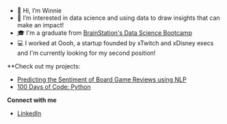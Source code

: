 - 👋 Hi, I’m Winnie
- 👀 I’m interested in data science and using data to draw insights that can make an impact! 
- 🎓 I'm a graduate from [BrainStation's Data Science Bootcamp](https://brainstation.io/course/online/remote-data-science-bootcamp)
- 💻 I worked at Oooh, a startup founded by xTwitch and xDisney execs and I'm currently looking for my second position! 

**Check out my projects:
- [Predicting the Sentiment of Board Game Reviews using NLP](https://github.com/winniez98/boardgame_sentiment_predictor)
- [100 Days of Code: Python](https://github.com/winniez98/100-days-of-code-projects)

**Connect with me**
- [LinkedIn](https://www.linkedin.com/in/zhang-winnie/)

<!---
winniez98/winniez98 is a ✨ special ✨ repository because its `README.md` (this file) appears on your GitHub profile.
You can click the Preview link to take a look at your changes.
--->
